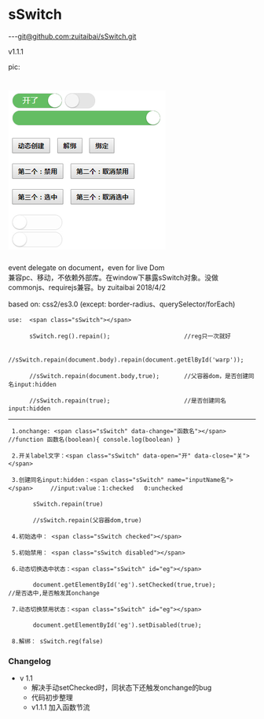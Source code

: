 # sSwitch

---[git@github.com:zuitaibai/sSwitch.git](git@github.com:zuitaibai/sSwitch.git)

v1.1.1

pic:  

![pic](https://github.com/zuitaibai/sSwitch/blob/master/pic.jpg "pic.jpg")
=======


event delegate on document，even for live Dom  
兼容pc、移动，不依赖外部库。在window下暴露sSwitch对象。没做commonjs、requirejs兼容。by zuitaibai 2018/4/2

based on: css2/es3.0  (except: border-radius、querySelector/forEach)
```
use:  <span class="sSwitch"></span>

      sSwitch.reg().repain();                     //reg只一次就好

      //sSwitch.repain(document.body).repain(document.getElById('warp'));

      //sSwitch.repain(document.body,true);       //父容器dom，是否创建同名input:hidden

      //sSwitch.repain(true);                     //是否创建同名input:hidden
```
---------------------------------------------
```
 1.onchange: <span class="sSwitch" data-change="函数名"></span>               //function 函数名(boolean){ console.log(boolean) }

 2.开关label文字：<span class="sSwitch" data-open="开" data-close="关"></span>

 3.创建同名input:hidden：<span class="sSwitch" name="inputName名"></span>     //input:value：1:checked   0:unchecked

       sSwitch.repain(true)

       //sSwitch.repain(父容器dom,true)

 4.初始选中： <span class="sSwitch checked"></span>

 5.初始禁用： <span class="sSwitch disabled"></span>

 6.动态切换选中状态：<span class="sSwitch" id="eg"></span>

       document.getElementById('eg').setChecked(true,true);                   //是否选中,是否触发其onchange

 7.动态切换禁用状态：<span class="sSwitch" id="eg"></span>

       document.getElementById('eg').setDisabled(true);

 8.解绑： sSwitch.reg(false)
 ```


### Changelog


- v 1.1
    - 解决手动setChecked时，同状态下还触发onchange的bug
    - 代码初步整理
    - v1.1.1 加入函数节流
